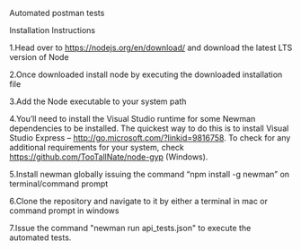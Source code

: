 Automated postman tests  

Installation Instructions

1.Head over to https://nodejs.org/en/download/ and download the latest LTS version of Node

2.Once downloaded install node by executing the downloaded installation file

3.Add the Node executable to your system path

4.You’ll need to install the Visual Studio runtime for some Newman dependencies to be installed. The quickest way to do this is to install Visual Studio Express – http://go.microsoft.com/?linkid=9816758. To check for any additional requirements for your system, check https://github.com/TooTallNate/node-gyp (Windows).

5.Install newman globally issuing the command  “npm install -g newman” on terminal/command prompt

6.Clone the repository and navigate to it by either a terminal in mac or command prompt in windows

7.Issue the command "newman run api_tests.json" to execute the automated tests.
